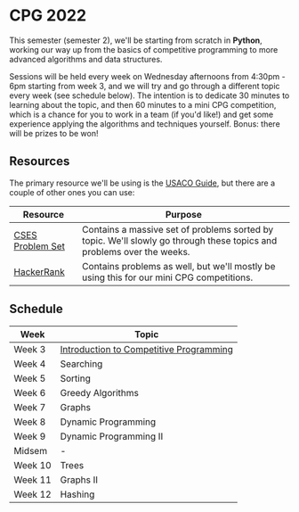 # CPG 2022

This semester (semester 2), we'll be starting from scratch in **Python**, working our way up from the basics of competitive programming to more advanced algorithms and data structures.

Sessions will be held every week on Wednesday afternoons from 4:30pm - 6pm starting from week 3, and we will try and go through a different topic every week (see schedule below). The intention is to dedicate 30 minutes to learning about the topic, and then 60 minutes to a mini CPG competition, which is a chance for you to work in a team (if you'd like!) and get some experience applying the algorithms and techniques yourself. Bonus: there will be prizes to be won!

## Resources

The primary resource we'll be using is the [USACO Guide](https://usaco.guide/), but there are a couple of other ones you can use:

| Resource                                        | Purpose                                                                                                               |
| ----------------------------------------------- | --------------------------------------------------------------------------------------------------------------------- |
| [CSES Problem Set](https://cses.fi/problemset/) | Contains a massive set of problems sorted by topic. We'll slowly go through these topics and problems over the weeks. |
| [HackerRank](https://www.hackerrank.com/)       | Contains problems as well, but we'll mostly be using this for our mini CPG competitions.                              |

## Schedule

| Week    | Topic                                                   |
| ------- | ------------------------------------------------------- |
| Week 3  | [Introduction to Competitive Programming](week-3.ipynb) |
| Week 4  | Searching                                               |
| Week 5  | Sorting                                                 |
| Week 6  | Greedy Algorithms                                       |
| Week 7  | Graphs                                                  |
| Week 8  | Dynamic Programming                                     |
| Week 9  | Dynamic Programming II                                  |
| Midsem  | -                                                       |
| Week 10 | Trees                                                   |
| Week 11 | Graphs II                                               |
| Week 12 | Hashing                                                 |